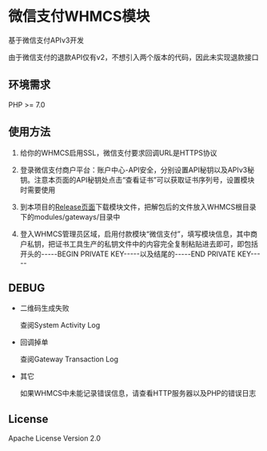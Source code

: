 # 微信支付WHMCS模块
基于微信支付APIv3开发

由于微信支付的退款API仅有v2，不想引入两个版本的代码，因此未实现退款接口

## 环境需求

PHP >= 7.0

## 使用方法
1. 给你的WHMCS启用SSL，微信支付要求回调URL是HTTPS协议

2. 登录微信支付商户平台：账户中心-API安全，分别设置API秘钥以及APIv3秘钥。注意本页面的API秘钥处点击“查看证书”可以获取证书序列号，设置模块时需要使用

3. 到本项目的[Release页面](https://github.com/yzslab/whmcs-wechatpay/releases)下载模块文件，把解包后的文件放入WHMCS根目录下的modules/gateways/目录中

4. 登入WHMCS管理员区域，启用付款模块“微信支付”，填写模块信息，其中商户私钥，把证书工具生产的私钥文件中的内容完全复制粘贴进去即可，即包括开头的-----BEGIN PRIVATE KEY-----以及结尾的-----END PRIVATE KEY-----

## DEBUG

* 二维码生成失败

    查阅System Activity Log

* 回调掉单

    查阅Gateway Transaction Log
    
* 其它

    如果WHMCS中未能记录错误信息，请查看HTTP服务器以及PHP的错误日志

## License

Apache License Version 2.0